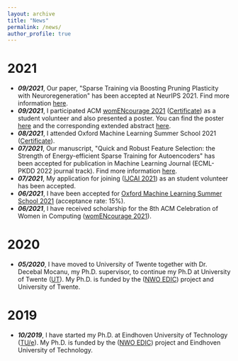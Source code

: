 ```yaml
---
layout: archive
title: "News"
permalink: /news/
author_profile: true
---
```

# 2021
- ***09/2021***, Our paper, "Sparse Training via Boosting Pruning Plasticity with Neuroregeneration" has been accepted at NeurIPS 2021. Find more information [here](https://zahraatashgahi.github.io/publication/2021-06-19-Sparse-Training-via-Boosting-Pruning-Plasticity-with-Neuroregeneration). 
- ***09/2021***, I participated ACM [womENcourage 2021](https://womencourage.acm.org/2021/) ([Certificate](https://zahraatashgahi.github.io/files/certificates/2021/OxML_School_certificate.pdf)) as a student volunteer and also presented a poster. You can find the poster [here](https://womencourage.acm.org/2021/wp-content/uploads/2021/07/65_poster.pdf) and the corresponding extended abstract [here](https://womencourage.acm.org/2021/wp-content/uploads/2021/07/65_extendedabstract.pdf). 
- ***08/2021***, I attended Oxford Machine Learning Summer School 2021 ([Certificate](https://zahraatashgahi.github.io/files/certificates/2021/acmwomEncourage.pdf)). 
- ***07/2021***, Our manuscript, "Quick and Robust Feature Selection: the Strength of Energy-efficient Sparse Training for Autoencoders" has been accepted for publication in Machine Learning Journal (ECML-PKDD 2022 journal track). Find more information [here](https://zahraatashgahi.github.io/publication/2020-12-01-QuickSelection). 
- ***07/2021***, My application for joining ([IJCAI 2021](https://ijcai-21.org/)) as an student volunteer has been accepted.
- ***06/2021***, I have been accepted for [Oxford Machine Learning Summer School 2021](https://www.oxfordml.school/) (acceptance rate: 15%).
- ***06/2021***, I have received scholarship for the 8th ACM Celebration of Women in Computing ([womENcourage 2021](https://womencourage.acm.org/2021/)).

# 2020
- ***05/2020***, I have moved to University of Twente together with Dr. Decebal Mocanu, my Ph.D. supervisor, to continue my Ph.D at University of Twente ([UT](https://www.utwente.nl/en/)). My Ph.D. is funded by the ([NWO EDIC](https://c2d.bubblefish-clients.nl/projecten/edic-exceptional-deep-intelligent-coach)) project and University of Twente. 


# 2019
- ***10/2019***, I have started my Ph.D. at Eindhoven University of Technology ([TU/e](https://www.tue.nl/en/)). My Ph.D. is funded by the ([NWO EDIC](https://c2d.bubblefish-clients.nl/projecten/edic-exceptional-deep-intelligent-coach)) project and Eindhoven University of Technology.
